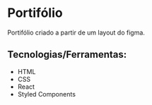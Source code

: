 <h1>Portifólio</h1>

<p>Portifólio criado a partir de um layout do figma.</p>

<h2>Tecnologias/Ferramentas:</h2>

<ul>
    <li>HTML</li>
    <li>CSS</li>
    <li>React</li>
    <li>Styled Components</li>
</ul>